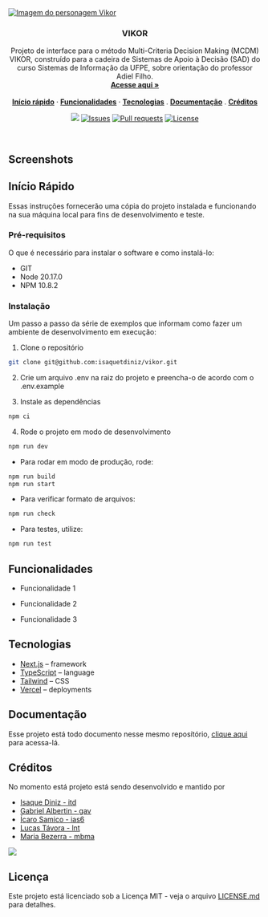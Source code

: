 <a href="https://vikor.vercel.app">
<img align="center" src="https://github.com/user-attachments/assets/cbe04a24-b3d7-425d-ba11-491b39e2b4a2" alt="Imagem do personagem Vikor">
</a>

<h3 align="center">VIKOR</h3>

<p align="center">
    Projeto de interface para o método Multi-Criteria Decision Making (MCDM) VIKOR, construído para a cadeira de Sistemas de Apoio à Decisão (SAD) do curso Sistemas de Informação da UFPE, sobre orientação do professor Adiel Filho.
    <br />
    <a href="https://vikor.vercel.app"><strong>Acesse aqui »</strong></a>
    <br />
    <br />
    <a href="#Início Rápido"><strong>Início rápido</strong></a> ·
    <a href="#Funcionalidades"><strong>Funcionalidades</strong></a> ·
    <a href="#Tecnologias"><strong>Tecnologias</strong></a> .
    <a href="#Documentação"><strong>Documentação</strong></a> .
    <a href="#Créditos"><strong>Créditos</strong></a>
</p>

<p align="center">
  <img src="https://img.shields.io/badge/status-active-success.svg">
  <a href="https://github.com/isaquetdiniz/vikor/issues"><img src="https://img.shields.io/github/issues/isaquetdiniz/vikor.svg" alt="Issues"></a>
  <a href=""><img src="https://img.shields.io/github/issues-pr/isaquetdiniz/vikor.svg" alt="Pull requests"></a>
  <a href="https://github.com/isaquetdiniz/vikor/blob/main/LICENSE">
    <img src="https://img.shields.io/github/license/isaquetdiniz/vikor?label=license&logo=github&color=f80&logoColor=fff" alt="License" />
  </a>
</p>

<br/>

## Screenshots

## Início Rápido

Essas instruções fornecerão uma cópia do projeto instalada e funcionando na sua máquina local para fins de desenvolvimento e teste.

### Pré-requisitos

O que é necessário para instalar o software e como instalá-lo:

- GIT
- Node 20.17.0
- NPM 10.8.2

### Instalação

Um passo a passo da série de exemplos que informam como fazer um ambiente de desenvolvimento em execução:

1. Clone o repositório

```bash
git clone git@github.com:isaquetdiniz/vikor.git
```

2. Crie um arquivo .env na raiz do projeto e preencha-o de acordo com o .env.example

3. Instale as dependências

```bash
npm ci
```

4. Rode o projeto em modo de desenvolvimento

```bash
npm run dev
```

- Para rodar em modo de produção, rode:

```bash
npm run build
npm run start
```

- Para verificar formato de arquivos:

```bash
npm run check
```

- Para testes, utilize:

```bash
npm run test
```

## Funcionalidades

- Funcionalidade 1

- Funcionalidade 2

- Funcionalidade 3

## Tecnologias

- [Next.js](https://nextjs.org/) – framework
- [TypeScript](https://www.typescriptlang.org/) – language
- [Tailwind](https://tailwindcss.com/) – CSS
- [Vercel](https://vercel.com/) – deployments

## Documentação

Esse projeto está todo documento nesse mesmo reposítório, [clique aqui](/docs) para acessa-lá.

## Créditos

No momento está projeto está sendo desenvolvido e mantido por 

- [Isaque Diniz - itd](https://github.com/isaquetdiniz)
- [Gabriel Albertin - gav](https://github.com/gavgabriel)
- [Ícaro Samico - ias6](https://github.com/Icaroamazonas)
- [Lucas Távora - lnt](https://github.com/tavoralucas)
- [Maria Bezerra - mbma](https://github.com/mariabdma)
<a href="https://github.com/isaquetdiniz/vikor/graphs/contributors">
  <img src="https://contrib.rocks/image?repo=isaquetdiniz/vikor" />
</a>

## Licença

Este projeto está licenciado sob a Licença MIT - veja o arquivo [LICENSE.md](LICENSE) para detalhes.
